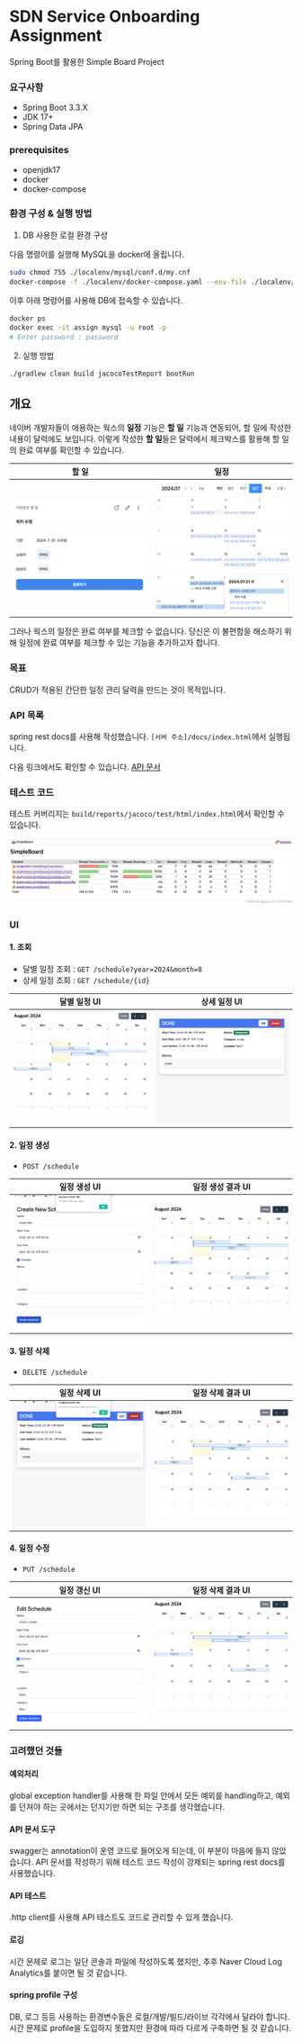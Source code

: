 # SDN Service Onboarding Assignment
Spring Boot를 활용한 Simple Board Project

### 요구사항
- Spring Boot 3.3.X
- JDK 17+
- Spring Data JPA

### prerequisites
- openjdk17
- docker
- docker-compose

### 환경 구성 & 실행 방법
1. DB 사용한 로컬 환경 구성

다음 명령어를 실행해 MySQL을 docker에 올립니다.

```bash
sudo chmod 755 ./localenv/mysql/conf.d/my.cnf
docker-compose -f ./localenv/docker-compose.yaml --env-file ./localenv/.localenv up -d
```

이후 아래 명령어를 사용해 DB에 접속할 수 있습니다.
```bash
docker ps
docker exec -it assign mysql -u root -p
# Enter password : password
```

2. 실행 방법
```bash
./gradlew clean build jacocoTestReport bootRun 
```

## 개요

네이버 개발자들이 애용하는 웍스의 **일정** 기능은 **할 일** 기능과 연동되어, 할 일에 작성한 내용이 달력에도 보입니다. 이렇게 작성한 **할 일**들은 달력에서 체크박스를 활용해 할 일의 완료 여부를 확인할 수 있습니다.

| 할 일                                | 일정                                    |
|------------------------------------|---------------------------------------|
| ![웍스 할 일](./readme/works_task.png) | ![웍스 달력](./readme/works_calendar.png) |

그러나 웍스의 일정은 완료 여부를 체크할 수 없습니다. 당신은 이 불편함을 해소하기 위해 일정에 완료 여부를 체크할 수 있는 기능을 추가하고자 합니다.

### 목표
CRUD가 적용된 간단한 일정 관리 달력을 만드는 것이 목적입니다.

### API 목록
spring rest docs를 사용해 작성했습니다. `[서버 주소]/docs/index.html`에서 실행됩니다.

다음 링크에서도 확인할 수 있습니다. [API 문서](./readme/api_specification.pdf)

### 테스트 코드
테스트 커버리지는 `build/reports/jacoco/test/html/index.html`에서 확인할 수 있습니다.

![coverage.png](./readme/coverage.png)

### UI
#### 1. 조회
   - 달별 일정 조회 : `GET /schedule?year=2024&month=8`
   - 상세 일정 조회 : `GET /schedule/{id}`

| 달별 일정 UI                                        | 상세 일정 UI                                         |
|-------------------------------------------------|--------------------------------------------------|
| ![일정생성UI](/readme/UI/get_monthly_schedules.png) | ![일정생성결과UI](./readme/UI/get_detail_schedule.png) |

#### 2. 일정 생성
  - `POST /schedule`

| 일정 생성 UI                                  | 일정 생성 결과 UI                                |
|-------------------------------------------|--------------------------------------------|
| ![일정생성UI](/readme/UI/create_schedule.png) | ![일정생성결과UI](./readme/UI/create_result.png) |

#### 3. 일정 삭제
  - `DELETE /schedule`

| 일정 삭제 UI                                  | 일정 삭제 결과 UI                                |
|-------------------------------------------|--------------------------------------------|
| ![일정삭제UI](/readme/UI/delete_schedule.png) | ![일정삭제결과UI](./readme/UI/delete_result.png) |

#### 4. 일정 수정
  - `PUT /schedule`

| 일정 갱신 UI                                  | 일정 삭제 결과 UI                                |
|-------------------------------------------|--------------------------------------------|
| ![일정갱신UI](/readme/UI/update_schedule.png) | ![일정갱신결과UI](./readme/UI/update_result.png) |

### 고려했던 것들
#### 예외처리
global exception handler를 사용해 한 파일 안에서 모든 예외를 handling하고, 예외를 던져야 하는 곳에서는 던지기만 하면 되는 구조를 생각했습니다.

#### API 문서 도구
swagger는 annotation이 운영 코드로 들어오게 되는데, 이 부분이 마음에 들지 않았습니다. API 문서를 작성하기 위해 테스트 코드 작성이 강제되는 spring rest docs를 사용했습니다.

#### API 테스트
.http client를 사용해 API 테스트도 코드로 관리할 수 있게 했습니다.

#### 로깅
시간 문제로 로그는 일단 콘솔과 파일에 작성하도록 했지만, 추후 Naver Cloud Log Analytics를 붙이면 될 것 같습니다.

#### spring profile 구성
DB, 로그 등등 사용하는 환경변수들은 로컬/개발/빌드/라이브 각각에서 달라야 합니다. 시간 문제로 profile을 도입하지 못했지만 환경에 따라 다르게 구축하면 될 것 같습니다.
